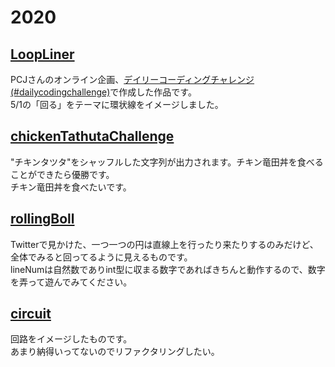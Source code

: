 # 2020

## [LoopLiner](./LoopLiner)
PCJさんのオンライン企画、[デイリーコーディングチャレンジ(#dailycodingchallenge)](https://twitter.com/PCD_Tokyo/status/1244525535599964162?s=20)で作成した作品です。  
5/1の「回る」をテーマに環状線をイメージしました。  

## [chickenTathutaChallenge](./chickenTathutaChallenge)
"チキンタツタ"をシャッフルした文字列が出力されます。チキン竜田丼を食べることができたら優勝です。  
チキン竜田丼を食べたいです。  

## [rollingBoll](./rollingBoll)
Twitterで見かけた、一つ一つの円は直線上を行ったり来たりするのみだけど、全体でみると回ってるように見えるものです。  
lineNumは自然数でありint型に収まる数字であればきちんと動作するので、数字を弄って遊んでみてください。  

## [circuit](./circuit)
回路をイメージしたものです。  
あまり納得いってないのでリファクタリングしたい。  